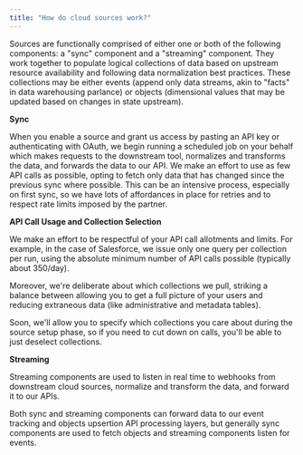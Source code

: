 ```yaml
---
title: "How do cloud sources work?"
---
```


Sources are functionally comprised of either one or both of the following components: a "sync" component and a "streaming" component. They work together to populate logical collections of data based on upstream resource availability and following data normalization best practices. These collections may be either events (append only data streams, akin to "facts" in data warehousing parlance) or objects (dimensional values that may be updated based on changes in state upstream).

**Sync**

When you enable a source and grant us access by pasting an API key or authenticating with OAuth, we begin running a scheduled job on your behalf which makes requests to the downstream tool, normalizes and transforms the data, and forwards the data to our API. We make an effort to use as few API calls as possible, opting to fetch only data that has changed since the previous sync where possible. This can be an intensive process, especially on first sync, so we have lots of affordances in place for retries and to respect rate limits imposed by the partner.

**API Call Usage and Collection Selection**

We make an effort to be respectful of your API call allotments and limits. For example, in the case of Salesforce, we issue only one query per collection per run, using the absolute minimum number of API calls possible (typically about 350/day).

Moreover, we're deliberate about which collections we pull, striking a balance between allowing you to get a full picture of your users and reducing extraneous data (like administrative and metadata tables).

Soon, we'll allow you to specify which collections you care about during the source setup phase, so if you need to cut down on calls, you'll be able to just deselect collections.

**Streaming**

Streaming components are used to listen in real time to webhooks from downstream cloud sources, normalize and transform the data, and forward it to our APIs.

Both sync and streaming components can forward data to our event tracking and objects upsertion API processing layers, but generally sync components are used to fetch objects and streaming components listen for events.
